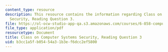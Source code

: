 ```yaml
---
content_type: resource
description: This resource contains the information regarding Class on Computer Systems
  Security, Reading Question 3.
file: https://ol-ocw-studio-app-qa.s3.amazonaws.com/courses/6-858-computer-systems-security-fall-2014/b3cc1a5fb05454a31b3ef6dcc2ef5800_MIT6_858F14_Reading3.pdf
file_type: application/pdf
resourcetype: Document
title: Class on Computer Systems Security, Reading Question 3
uid: b3cc1a5f-b054-54a3-1b3e-f6dcc2ef5800
---
```

